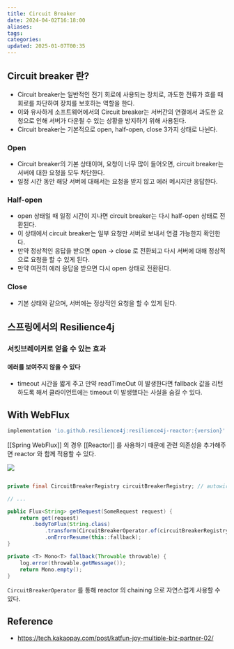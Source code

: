 ```yaml
---
title: Circuit Breaker
date: 2024-04-02T16:18:00
aliases: 
tags: 
categories: 
updated: 2025-01-07T00:35
---
```


## Circuit breaker 란?

- Circuit breaker는 일반적인 전기 회로에 사용되는 장치로, 과도한 전류가 흐를 때 회로를 차단하여 장치를 보호하는 역할을 한다.
- 이와 유사하게 소프트웨어에서의 Circuit breaker는 서버간의 연결에서 과도한 요청으로 인해 서버가 다운될 수 있는 상황을 방지하기 위해 사용된다.
- Circuit breaker는 기본적으로 open, half-open, close 3가지 상태로 나뉜다.

### Open

- Circuit breaker의 기본 상태이며, 요청이 너무 많이 들어오면, circuit breaker는 서버에 대한 요청을 모두 차단한다.
- 일정 시간 동안 해당 서버에 대해서는 요청을 받지 않고 에러 메시지만 응답한다.

### Half-open

- open 상태일 때 일정 시간이 지나면 circuit breaker는 다시 half-open 상태로 전환된다.
- 이 상태에서 circuit breaker는 일부 요청만 서버로 보내서 연결 가능한지 확인한다.
- 만약 정상적인 응답을 받으면 open -> close 로 전환되고 다시 서버에 대해 정상적으로 요청을 할 수 있게 된다.
- 만약 여전히 에러 응답을 받으면 다시 open 상태로 전환된다.

### Close

- 기본 상태와 같으며, 서버에는 정상적인 요청을 할 수 있게 된다.

## 스프링에서의 Resilience4j

### 서킷브레이커로 얻을 수 있는 효과

#### 에러를 보여주지 않을 수 있다

- timeout 시간을 짧게 주고 만약 readTimeOut 이 발생한다면 fallback 값을 리턴하도록 해서 클라이언트에는 timeout 이 발생했다는 사실을 숨길 수 있다.

## With WebFlux

```groovy
implementation 'io.github.resilience4j:resilience4j-reactor:{version}'
```

[[Spring WebFlux]] 의 경우 [[Reactor]] 를 사용하기 때문에 관련 의존성을 추가해주면 reactor 와 함께 적용할 수 있다.

![](https://i.imgur.com/ixUfGQJ.png)

```java

private final CircuitBreakerRegistry circuitBreakerRegistry; // autowired

// ...

public Flux<String> getRequest(SomeRequest request) {
    return get(request)
        .bodyToFlux(String.class)
            .transform(CircuitBreakerOperator.of(circuitBreakerRegistry.circuitBreaker("apple")))
            .onErrorResume(this::fallback);
}

private <T> Mono<T> fallback(Throwable throwable) {
    log.error(throwable.getMessage());
    return Mono.empty();
}
```

`CircuitBreakerOperator` 를 통해 reactor 의 chaining 으로 자연스럽게 사용할 수 있다.

## Reference

- https://tech.kakaopay.com/post/katfun-joy-multiple-biz-partner-02/
